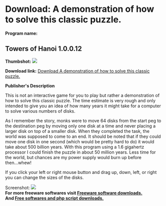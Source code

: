 # Download: A demonstration of how to solve this classic puzzle.

**Program name:**

## Towers of Hanoi 1.0.0.12

  
**Thumbshot:** ![](http://www.freewarefiles.com/screenshot/towersofhanoi_md.jpg)   
  
**Download link:** [Download A demonstration of how to solve this classic puzzle.](http://freesoftwares.boysofts.com/Towers-of-Hanoi_program_97096.html)  
  


**Publisher's Description**  
  


This is not an interactive game for you to play but rather a demonstration of how to solve this classic puzzle. The time estimate is very rough and only intended to give you an idea of how many years it might take for a computer to solve various numbers of disks. 

As I remember the story, monks were to move 64 disks from the start peg to the destination peg by moving only one disk at a time and never placing a larger disk on top of a smaller disk. When they completed the task, the world was supposed to come to an end. It should be noted that if they could move one disk in one second (which would be pretty hard to do) it would take about 500 billion years. With this program using a 1.6 gigahertz processor I could finish the puzzle in about 50 million years. Less time for the world, but chances are my power supply would burn up before then...whew!

If you click your left or right mouse button and drag up, down, left, or right you can change the sizes of the disks.

  
  
Screenshot: ![](http://www.freewarefiles.com/screenshot/towersofhanoi.jpg)   
**For more freeware softwares visit [Freeware software downloads.](http://freesoftwares.boysofts.com/)**   
**And [Free softwares and php script downloads.](http://www.boysofts.com/)**
